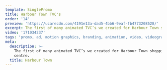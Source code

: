 ```yaml
---
template: SinglePromo
title: Harbour Town TVC's
order: '14'
preview: 'https://ucarecdn.com/4191e13a-dad5-4bb6-9eaf-fb4773208528/'
excerpt: The first of many animated TVC’s we created for Harbour Town shopping centre.
video: '171034237'
tags: 'promo, ad, motion graphics, branding, animation, video, videography'
meta:
  description: >-
    The first of many animated TVC’s we created for Harbour Town shopping
    centre.
  title: Harbour Town
---
```


